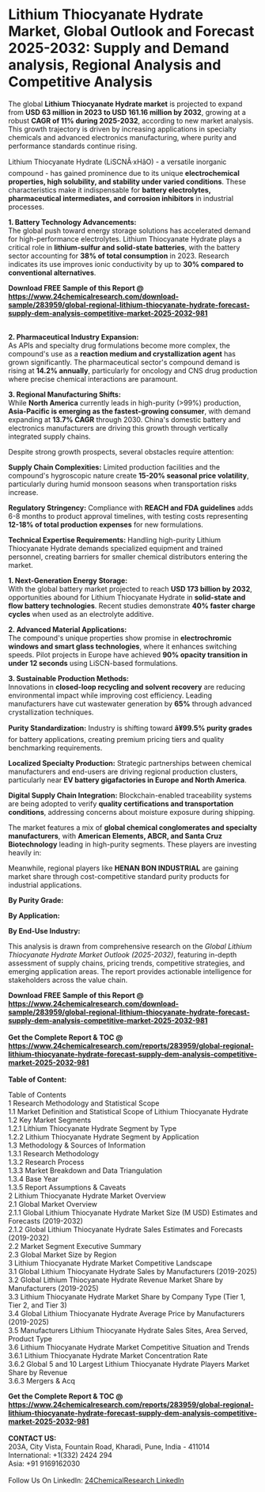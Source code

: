 <h1>Lithium Thiocyanate Hydrate Market, Global Outlook and Forecast 2025-2032: Supply and Demand analysis, Regional Analysis and Competitive Analysis</h1><p>The global <strong>Lithium Thiocyanate Hydrate market</strong> is projected to expand from <strong>USD 63 million in 2023 to USD 161.16 million by 2032</strong>, growing at a robust <strong>CAGR of 11% during 2025-2032</strong>, according to new market analysis. This growth trajectory is driven by increasing applications in specialty chemicals and advanced electronics manufacturing, where purity and performance standards continue rising.</p><p>Lithium Thiocyanate Hydrate (LiSCNÂ·xHâO) - a versatile inorganic compound - has gained prominence due to its unique <strong>electrochemical properties, high solubility, and stability under varied conditions</strong>. These characteristics make it indispensable for <strong>battery electrolytes, pharmaceutical intermediates, and corrosion inhibitors</strong> in industrial processes.</p><p><strong>1. Battery Technology Advancements:</strong><br>
The global push toward energy storage solutions has accelerated demand for high-performance electrolytes. Lithium Thiocyanate Hydrate plays a critical role in <strong>lithium-sulfur and solid-state batteries</strong>, with the battery sector accounting for <strong>38% of total consumption</strong> in 2023. Research indicates its use improves ionic conductivity by up to <strong>30% compared to conventional alternatives</strong>.</p><div><b>Download FREE Sample of this Report @ 
            <a href="https://www.24chemicalresearch.com/download-sample/283959/global-regional-lithium-thiocyanate-hydrate-forecast-supply-dem-analysis-competitive-market-2025-2032-981">
            https://www.24chemicalresearch.com/download-sample/283959/global-regional-lithium-thiocyanate-hydrate-forecast-supply-dem-analysis-competitive-market-2025-2032-981</a></b></div><br><p><strong>2. Pharmaceutical Industry Expansion:</strong><br>
As APIs and specialty drug formulations become more complex, the compound's use as a <strong>reaction medium and crystallization agent</strong> has grown significantly. The pharmaceutical sector's compound demand is rising at <strong>14.2% annually</strong>, particularly for oncology and CNS drug production where precise chemical interactions are paramount.</p><p><strong>3. Regional Manufacturing Shifts:</strong><br>
While <strong>North America</strong> currently leads in high-purity (&gt;99%) production, <strong>Asia-Pacific is emerging as the fastest-growing consumer</strong>, with demand expanding at <strong>13.7% CAGR</strong> through 2030. China's domestic battery and electronics manufacturers are driving this growth through vertically integrated supply chains.</p><p>Despite strong growth prospects, several obstacles require attention:</p><p><strong>Supply Chain Complexities:</strong> Limited production facilities and the compound's hygroscopic nature create <strong>15-20% seasonal price volatility</strong>, particularly during humid monsoon seasons when transportation risks increase.</p><p><strong>Regulatory Stringency:</strong> Compliance with <strong>REACH and FDA guidelines</strong> adds 6-8 months to product approval timelines, with testing costs representing <strong>12-18% of total production expenses</strong> for new formulations.</p><p><strong>Technical Expertise Requirements:</strong> Handling high-purity Lithium Thiocyanate Hydrate demands specialized equipment and trained personnel, creating barriers for smaller chemical distributors entering the market.</p><p><strong>1. Next-Generation Energy Storage:</strong><br>
With the global battery market projected to reach <strong>USD 173 billion by 2032</strong>, opportunities abound for Lithium Thiocyanate Hydrate in <strong>solid-state and flow battery technologies</strong>. Recent studies demonstrate <strong>40% faster charge cycles</strong> when used as an electrolyte additive.</p><p><strong>2. Advanced Material Applications:</strong><br>
The compound's unique properties show promise in <strong>electrochromic windows and smart glass technologies</strong>, where it enhances switching speeds. Pilot projects in Europe have achieved <strong>90% opacity transition in under 12 seconds</strong> using LiSCN-based formulations.</p><p><strong>3. Sustainable Production Methods:</strong><br>
Innovations in <strong>closed-loop recycling and solvent recovery</strong> are reducing environmental impact while improving cost efficiency. Leading manufacturers have cut wastewater generation by <strong>65%</strong> through advanced crystallization techniques.</p><p><strong>Purity Standardization:</strong> Industry is shifting toward <strong>â¥99.5% purity grades</strong> for battery applications, creating premium pricing tiers and quality benchmarking requirements.</p><p><strong>Localized Specialty Production:</strong> Strategic partnerships between chemical manufacturers and end-users are driving regional production clusters, particularly near <strong>EV battery gigafactories in Europe and North America</strong>.</p><p><strong>Digital Supply Chain Integration:</strong> Blockchain-enabled traceability systems are being adopted to verify <strong>quality certifications and transportation conditions</strong>, addressing concerns about moisture exposure during shipping.</p><p>The market features a mix of <strong>global chemical conglomerates and specialty manufacturers</strong>, with <strong>American Elements, ABCR, and Santa Cruz Biotechnology</strong> leading in high-purity segments. These players are investing heavily in:</p><p>Meanwhile, regional players like <strong>HENAN BON INDUSTRIAL</strong> are gaining market share through cost-competitive standard purity products for industrial applications.</p><p><strong>By Purity Grade:</strong></p><p><strong>By Application:</strong></p><p><strong>By End-Use Industry:</strong></p><p>This analysis is drawn from comprehensive research on the <em>Global Lithium Thiocyanate Hydrate Market Outlook (2025-2032)</em>, featuring in-depth assessment of supply chains, pricing trends, competitive strategies, and emerging application areas. The report provides actionable intelligence for stakeholders across the value chain.</p><div><b>Download FREE Sample of this Report @ 
            <a href="https://www.24chemicalresearch.com/download-sample/283959/global-regional-lithium-thiocyanate-hydrate-forecast-supply-dem-analysis-competitive-market-2025-2032-981">
            https://www.24chemicalresearch.com/download-sample/283959/global-regional-lithium-thiocyanate-hydrate-forecast-supply-dem-analysis-competitive-market-2025-2032-981</a></b></div><br><div><b>Get the Complete Report & TOC @ 
            <a href="https://www.24chemicalresearch.com/reports/283959/global-regional-lithium-thiocyanate-hydrate-forecast-supply-dem-analysis-competitive-market-2025-2032-981">
            https://www.24chemicalresearch.com/reports/283959/global-regional-lithium-thiocyanate-hydrate-forecast-supply-dem-analysis-competitive-market-2025-2032-981</a></b></div><br>
            <b>Table of Content:</b><p>Table of Contents<br />
1 Research Methodology and Statistical Scope<br />
1.1 Market Definition and Statistical Scope of Lithium Thiocyanate Hydrate<br />
1.2 Key Market Segments<br />
1.2.1 Lithium Thiocyanate Hydrate Segment by Type<br />
1.2.2 Lithium Thiocyanate Hydrate Segment by Application<br />
1.3 Methodology & Sources of Information<br />
1.3.1 Research Methodology<br />
1.3.2 Research Process<br />
1.3.3 Market Breakdown and Data Triangulation<br />
1.3.4 Base Year<br />
1.3.5 Report Assumptions & Caveats<br />
2 Lithium Thiocyanate Hydrate Market Overview<br />
2.1 Global Market Overview<br />
2.1.1 Global Lithium Thiocyanate Hydrate Market Size (M USD) Estimates and Forecasts (2019-2032)<br />
2.1.2 Global Lithium Thiocyanate Hydrate Sales Estimates and Forecasts (2019-2032)<br />
2.2 Market Segment Executive Summary<br />
2.3 Global Market Size by Region<br />
3 Lithium Thiocyanate Hydrate Market Competitive Landscape<br />
3.1 Global Lithium Thiocyanate Hydrate Sales by Manufacturers (2019-2025)<br />
3.2 Global Lithium Thiocyanate Hydrate Revenue Market Share by Manufacturers (2019-2025)<br />
3.3 Lithium Thiocyanate Hydrate Market Share by Company Type (Tier 1, Tier 2, and Tier 3)<br />
3.4 Global Lithium Thiocyanate Hydrate Average Price by Manufacturers (2019-2025)<br />
3.5 Manufacturers Lithium Thiocyanate Hydrate Sales Sites, Area Served, Product Type<br />
3.6 Lithium Thiocyanate Hydrate Market Competitive Situation and Trends<br />
3.6.1 Lithium Thiocyanate Hydrate Market Concentration Rate<br />
3.6.2 Global 5 and 10 Largest Lithium Thiocyanate Hydrate Players Market Share by Revenue<br />
3.6.3 Mergers & Acq</p><div><b>Get the Complete Report & TOC @ 
            <a href="https://www.24chemicalresearch.com/reports/283959/global-regional-lithium-thiocyanate-hydrate-forecast-supply-dem-analysis-competitive-market-2025-2032-981">
            https://www.24chemicalresearch.com/reports/283959/global-regional-lithium-thiocyanate-hydrate-forecast-supply-dem-analysis-competitive-market-2025-2032-981</a></b></div><br><b>CONTACT US:</b><br>
            203A, City Vista, Fountain Road, Kharadi, Pune, India - 411014<br>
            International: +1(332) 2424 294<br>
            Asia: +91 9169162030 <br><br>
            Follow Us On LinkedIn: <a href="https://www.linkedin.com/company/24chemicalresearch/">24ChemicalResearch LinkedIn</a>